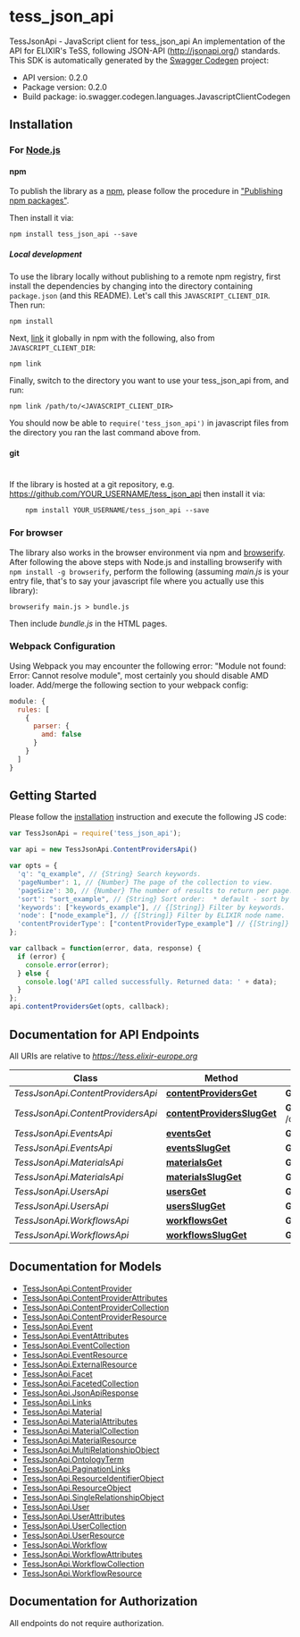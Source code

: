 # tess_json_api

TessJsonApi - JavaScript client for tess_json_api
An implementation of the API for ELIXIR's TeSS, following JSON-API (http://jsonapi.org/) standards.
This SDK is automatically generated by the [Swagger Codegen](https://github.com/swagger-api/swagger-codegen) project:

- API version: 0.2.0
- Package version: 0.2.0
- Build package: io.swagger.codegen.languages.JavascriptClientCodegen

## Installation

### For [Node.js](https://nodejs.org/)

#### npm

To publish the library as a [npm](https://www.npmjs.com/),
please follow the procedure in ["Publishing npm packages"](https://docs.npmjs.com/getting-started/publishing-npm-packages).

Then install it via:

```shell
npm install tess_json_api --save
```

##### Local development

To use the library locally without publishing to a remote npm registry, first install the dependencies by changing 
into the directory containing `package.json` (and this README). Let's call this `JAVASCRIPT_CLIENT_DIR`. Then run:

```shell
npm install
```

Next, [link](https://docs.npmjs.com/cli/link) it globally in npm with the following, also from `JAVASCRIPT_CLIENT_DIR`:

```shell
npm link
```

Finally, switch to the directory you want to use your tess_json_api from, and run:

```shell
npm link /path/to/<JAVASCRIPT_CLIENT_DIR>
```

You should now be able to `require('tess_json_api')` in javascript files from the directory you ran the last 
command above from.

#### git
#
If the library is hosted at a git repository, e.g.
https://github.com/YOUR_USERNAME/tess_json_api
then install it via:

```shell
    npm install YOUR_USERNAME/tess_json_api --save
```

### For browser

The library also works in the browser environment via npm and [browserify](http://browserify.org/). After following
the above steps with Node.js and installing browserify with `npm install -g browserify`,
perform the following (assuming *main.js* is your entry file, that's to say your javascript file where you actually 
use this library):

```shell
browserify main.js > bundle.js
```

Then include *bundle.js* in the HTML pages.

### Webpack Configuration

Using Webpack you may encounter the following error: "Module not found: Error:
Cannot resolve module", most certainly you should disable AMD loader. Add/merge
the following section to your webpack config:

```javascript
module: {
  rules: [
    {
      parser: {
        amd: false
      }
    }
  ]
}
```

## Getting Started

Please follow the [installation](#installation) instruction and execute the following JS code:

```javascript
var TessJsonApi = require('tess_json_api');

var api = new TessJsonApi.ContentProvidersApi()

var opts = { 
  'q': "q_example", // {String} Search keywords.
  'pageNumber': 1, // {Number} The page of the collection to view.
  'pageSize': 30, // {Number} The number of results to return per page.
  'sort': "sort_example", // {String} Sort order:  * default - sort by date (for Events), sort by number of resources (for Content Providers) otherwise sort by title (default).  * new - Sort by when the entry was created.  * mod - Sort by when the entry was last modified.  * rel - Sort by search query relevance.  * early - Sort by date, earliest to latest (Events only).  * late - Sort by date, latest to earliest (Events only). 
  'keywords': ["keywords_example"], // {[String]} Filter by keywords.
  'node': ["node_example"], // {[String]} Filter by ELIXIR node name.
  'contentProviderType': ["contentProviderType_example"] // {[String]} Filter by content provider type.
};

var callback = function(error, data, response) {
  if (error) {
    console.error(error);
  } else {
    console.log('API called successfully. Returned data: ' + data);
  }
};
api.contentProvidersGet(opts, callback);

```

## Documentation for API Endpoints

All URIs are relative to *https://tess.elixir-europe.org*

Class | Method | HTTP request | Description
------------ | ------------- | ------------- | -------------
*TessJsonApi.ContentProvidersApi* | [**contentProvidersGet**](docs/ContentProvidersApi.md#contentProvidersGet) | **GET** /content_providers | 
*TessJsonApi.ContentProvidersApi* | [**contentProvidersSlugGet**](docs/ContentProvidersApi.md#contentProvidersSlugGet) | **GET** /content_providers/{slug} | 
*TessJsonApi.EventsApi* | [**eventsGet**](docs/EventsApi.md#eventsGet) | **GET** /events | 
*TessJsonApi.EventsApi* | [**eventsSlugGet**](docs/EventsApi.md#eventsSlugGet) | **GET** /events/{slug} | 
*TessJsonApi.MaterialsApi* | [**materialsGet**](docs/MaterialsApi.md#materialsGet) | **GET** /materials | 
*TessJsonApi.MaterialsApi* | [**materialsSlugGet**](docs/MaterialsApi.md#materialsSlugGet) | **GET** /materials/{slug} | 
*TessJsonApi.UsersApi* | [**usersGet**](docs/UsersApi.md#usersGet) | **GET** /users | 
*TessJsonApi.UsersApi* | [**usersSlugGet**](docs/UsersApi.md#usersSlugGet) | **GET** /users/{slug} | 
*TessJsonApi.WorkflowsApi* | [**workflowsGet**](docs/WorkflowsApi.md#workflowsGet) | **GET** /workflows | 
*TessJsonApi.WorkflowsApi* | [**workflowsSlugGet**](docs/WorkflowsApi.md#workflowsSlugGet) | **GET** /workflows/{slug} | 


## Documentation for Models

 - [TessJsonApi.ContentProvider](docs/ContentProvider.md)
 - [TessJsonApi.ContentProviderAttributes](docs/ContentProviderAttributes.md)
 - [TessJsonApi.ContentProviderCollection](docs/ContentProviderCollection.md)
 - [TessJsonApi.ContentProviderResource](docs/ContentProviderResource.md)
 - [TessJsonApi.Event](docs/Event.md)
 - [TessJsonApi.EventAttributes](docs/EventAttributes.md)
 - [TessJsonApi.EventCollection](docs/EventCollection.md)
 - [TessJsonApi.EventResource](docs/EventResource.md)
 - [TessJsonApi.ExternalResource](docs/ExternalResource.md)
 - [TessJsonApi.Facet](docs/Facet.md)
 - [TessJsonApi.FacetedCollection](docs/FacetedCollection.md)
 - [TessJsonApi.JsonApiResponse](docs/JsonApiResponse.md)
 - [TessJsonApi.Links](docs/Links.md)
 - [TessJsonApi.Material](docs/Material.md)
 - [TessJsonApi.MaterialAttributes](docs/MaterialAttributes.md)
 - [TessJsonApi.MaterialCollection](docs/MaterialCollection.md)
 - [TessJsonApi.MaterialResource](docs/MaterialResource.md)
 - [TessJsonApi.MultiRelationshipObject](docs/MultiRelationshipObject.md)
 - [TessJsonApi.OntologyTerm](docs/OntologyTerm.md)
 - [TessJsonApi.PaginationLinks](docs/PaginationLinks.md)
 - [TessJsonApi.ResourceIdentifierObject](docs/ResourceIdentifierObject.md)
 - [TessJsonApi.ResourceObject](docs/ResourceObject.md)
 - [TessJsonApi.SingleRelationshipObject](docs/SingleRelationshipObject.md)
 - [TessJsonApi.User](docs/User.md)
 - [TessJsonApi.UserAttributes](docs/UserAttributes.md)
 - [TessJsonApi.UserCollection](docs/UserCollection.md)
 - [TessJsonApi.UserResource](docs/UserResource.md)
 - [TessJsonApi.Workflow](docs/Workflow.md)
 - [TessJsonApi.WorkflowAttributes](docs/WorkflowAttributes.md)
 - [TessJsonApi.WorkflowCollection](docs/WorkflowCollection.md)
 - [TessJsonApi.WorkflowResource](docs/WorkflowResource.md)


## Documentation for Authorization

 All endpoints do not require authorization.

